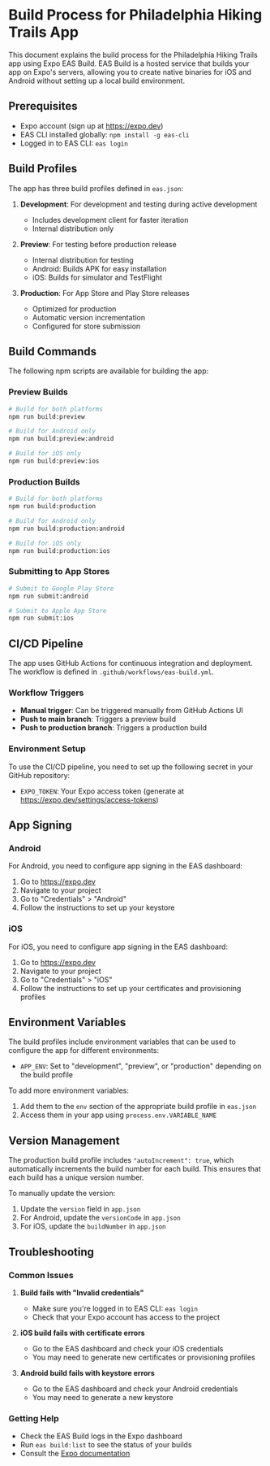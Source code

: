 # Build Process for Philadelphia Hiking Trails App

This document explains the build process for the Philadelphia Hiking Trails app using Expo EAS Build. EAS Build is a hosted service that builds your app on Expo's servers, allowing you to create native binaries for iOS and Android without setting up a local build environment.

## Prerequisites

- Expo account (sign up at https://expo.dev)
- EAS CLI installed globally: `npm install -g eas-cli`
- Logged in to EAS CLI: `eas login`

## Build Profiles

The app has three build profiles defined in `eas.json`:

1. **Development**: For development and testing during active development
   - Includes development client for faster iteration
   - Internal distribution only

2. **Preview**: For testing before production release
   - Internal distribution for testing
   - Android: Builds APK for easy installation
   - iOS: Builds for simulator and TestFlight

3. **Production**: For App Store and Play Store releases
   - Optimized for production
   - Automatic version incrementation
   - Configured for store submission

## Build Commands

The following npm scripts are available for building the app:

### Preview Builds

```bash
# Build for both platforms
npm run build:preview

# Build for Android only
npm run build:preview:android

# Build for iOS only
npm run build:preview:ios
```

### Production Builds

```bash
# Build for both platforms
npm run build:production

# Build for Android only
npm run build:production:android

# Build for iOS only
npm run build:production:ios
```

### Submitting to App Stores

```bash
# Submit to Google Play Store
npm run submit:android

# Submit to Apple App Store
npm run submit:ios
```

## CI/CD Pipeline

The app uses GitHub Actions for continuous integration and deployment. The workflow is defined in `.github/workflows/eas-build.yml`.

### Workflow Triggers

- **Manual trigger**: Can be triggered manually from GitHub Actions UI
- **Push to main branch**: Triggers a preview build
- **Push to production branch**: Triggers a production build

### Environment Setup

To use the CI/CD pipeline, you need to set up the following secret in your GitHub repository:

- `EXPO_TOKEN`: Your Expo access token (generate at https://expo.dev/settings/access-tokens)

## App Signing

### Android

For Android, you need to configure app signing in the EAS dashboard:

1. Go to https://expo.dev
2. Navigate to your project
3. Go to "Credentials" > "Android"
4. Follow the instructions to set up your keystore

### iOS

For iOS, you need to configure app signing in the EAS dashboard:

1. Go to https://expo.dev
2. Navigate to your project
3. Go to "Credentials" > "iOS"
4. Follow the instructions to set up your certificates and provisioning profiles

## Environment Variables

The build profiles include environment variables that can be used to configure the app for different environments:

- `APP_ENV`: Set to "development", "preview", or "production" depending on the build profile

To add more environment variables:

1. Add them to the `env` section of the appropriate build profile in `eas.json`
2. Access them in your app using `process.env.VARIABLE_NAME`

## Version Management

The production build profile includes `"autoIncrement": true`, which automatically increments the build number for each build. This ensures that each build has a unique version number.

To manually update the version:

1. Update the `version` field in `app.json`
2. For Android, update the `versionCode` in `app.json`
3. For iOS, update the `buildNumber` in `app.json`

## Troubleshooting

### Common Issues

1. **Build fails with "Invalid credentials"**
   - Make sure you're logged in to EAS CLI: `eas login`
   - Check that your Expo account has access to the project

2. **iOS build fails with certificate errors**
   - Go to the EAS dashboard and check your iOS credentials
   - You may need to generate new certificates or provisioning profiles

3. **Android build fails with keystore errors**
   - Go to the EAS dashboard and check your Android credentials
   - You may need to generate a new keystore

### Getting Help

- Check the EAS Build logs in the Expo dashboard
- Run `eas build:list` to see the status of your builds
- Consult the [Expo documentation](https://docs.expo.dev/build/introduction/)
